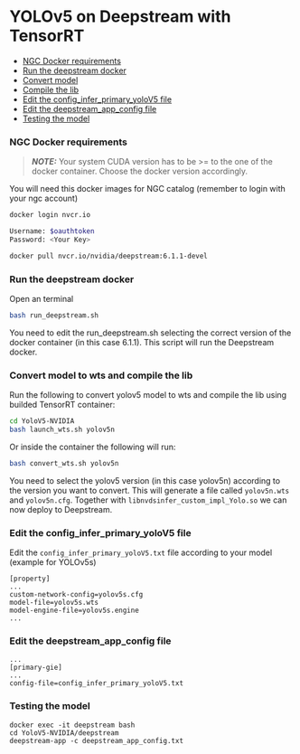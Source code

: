 # YOLOv5 on Deepstream with TensorRT

* [NGC Docker requirements](#ngc-docker-requirements)
* [Run the deepstream docker](#run-the-deepstream-docker)
* [Convert model](#convert-model)
* [Compile the lib](#compile-the-lib)
* [Edit the config_infer_primary_yoloV5 file](#edit-the-config_infer_primary_yolov5-file)
* [Edit the deepstream_app_config file](#edit-the-deepstream_app_config-file)
* [Testing the model](#testing-the-model)

### NGC Docker requirements

> **_NOTE:_**  Your system CUDA version has to be >= to the one of the docker container. Choose the docker version accordingly.

You will need this docker images for NGC catalog (remember to login with your ngc account)

```bash
docker login nvcr.io

Username: $oauthtoken
Password: <Your Key>

docker pull nvcr.io/nvidia/deepstream:6.1.1-devel
```

### Run the deepstream docker

Open an terminal

```bash
bash run_deepstream.sh
```

You need to edit the run_deepstream.sh selecting the correct version of the docker container (in this case 6.1.1). This script will run the Deepstream docker.

### Convert model to wts and compile the lib

Run the following to convert yolov5 model to wts and compile the lib using builded TensorRT container:

```bash
cd YoloV5-NVIDIA
bash launch_wts.sh yolov5n
```

Or inside the container the following will run:
```bash
bash convert_wts.sh yolov5n
```
You need to select the  yolov5 version (in this case yolov5n) according to the version you want to convert. This will generate a file called `yolov5n.wts` and `yolov5n.cfg`. Together with `libnvdsinfer_custom_impl_Yolo.so` we can now deploy to Deepstream.

### Edit the config_infer_primary_yoloV5 file

Edit the `config_infer_primary_yoloV5.txt` file according to your model (example for YOLOv5s)

```
[property]
...
custom-network-config=yolov5s.cfg
model-file=yolov5s.wts
model-engine-file=yolov5s.engine
...
```

### Edit the deepstream_app_config file

```
...
[primary-gie]
...
config-file=config_infer_primary_yoloV5.txt
```

### Testing the model

```
docker exec -it deepstream bash
cd YoloV5-NVIDIA/deepstream
deepstream-app -c deepstream_app_config.txt
```
